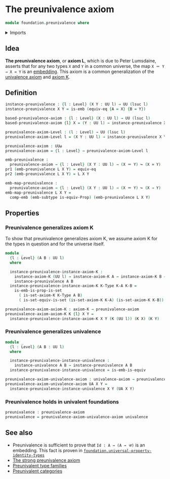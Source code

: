 # The preunivalence axiom

```agda
module foundation.preunivalence where
```

<details><summary>Imports</summary>

```agda
open import foundation.dependent-pair-types
open import foundation.embeddings
open import foundation.equivalences
open import foundation.sets
open import foundation.univalence
open import foundation.universe-levels

open import foundation-core.identity-types
open import foundation-core.subtypes
```

</details>

## Idea

**The preunivalence axiom**, or **axiom L**, which is due to Peter Lumsdaine,
asserts that for any two types `X` and `Y` in a common universe, the map
`X ＝ Y → X ≃ Y` is an [embedding](foundation-core.embeddings.md). This axiom is
a common generalization of the [univalence axiom](foundation.univalence.md) and
[axiom K](foundation-core.sets.md).

## Definition

```agda
instance-preunivalence : {l : Level} (X Y : UU l) → UU (lsuc l)
instance-preunivalence X Y = is-emb (equiv-eq {A = X} {B = Y})

based-preunivalence-axiom : {l : Level} (X : UU l) → UU (lsuc l)
based-preunivalence-axiom {l} X = (Y : UU l) → instance-preunivalence X Y

preunivalence-axiom-Level : (l : Level) → UU (lsuc l)
preunivalence-axiom-Level l = (X Y : UU l) → instance-preunivalence X Y

preunivalence-axiom : UUω
preunivalence-axiom = {l : Level} → preunivalence-axiom-Level l

emb-preunivalence :
  preunivalence-axiom → {l : Level} (X Y : UU l) → (X ＝ Y) ↪ (X ≃ Y)
pr1 (emb-preunivalence L X Y) = equiv-eq
pr2 (emb-preunivalence L X Y) = L X Y

emb-map-preunivalence :
  preunivalence-axiom → {l : Level} (X Y : UU l) → (X ＝ Y) ↪ (X → Y)
emb-map-preunivalence L X Y =
  comp-emb (emb-subtype is-equiv-Prop) (emb-preunivalence L X Y)
```

## Properties

### Preunivalence generalizes axiom K

To show that preunivalence generalizes axiom K, we assume axiom K for the types
in question and for the universe itself.

```agda
module _
  {l : Level} (A B : UU l)
  where

  instance-preunivalence-instance-axiom-K :
    instance-axiom-K (UU l) → instance-axiom-K A → instance-axiom-K B →
    instance-preunivalence A B
  instance-preunivalence-instance-axiom-K K-Type K-A K-B =
    is-emb-is-prop-is-set
      ( is-set-axiom-K K-Type A B)
      ( is-set-equiv-is-set (is-set-axiom-K K-A) (is-set-axiom-K K-B))

preunivalence-axiom-axiom-K : axiom-K → preunivalence-axiom
preunivalence-axiom-axiom-K K {l} X Y =
  instance-preunivalence-instance-axiom-K X Y (K (UU l)) (K X) (K Y)
```

### Preunivalence generalizes univalence

```agda
module _
  {l : Level} (A B : UU l)
  where

  instance-preunivalence-instance-univalence :
    instance-univalence A B → instance-preunivalence A B
  instance-preunivalence-instance-univalence = is-emb-is-equiv

preunivalence-axiom-univalence-axiom : univalence-axiom → preunivalence-axiom
preunivalence-axiom-univalence-axiom UA X Y =
  instance-preunivalence-instance-univalence X Y (UA X Y)
```

### Preunivalence holds in univalent foundations

```agda
preunivalence : preunivalence-axiom
preunivalence = preunivalence-axiom-univalence-axiom univalence
```

## See also

- Preunivalence is sufficient to prove that `Id : A → (A → 𝒰)` is an embedding.
  This fact is proven in
  [`foundation.universal-property-identity-types`](foundation.universal-property-identity-types.md)
- [The strong preunivalence axiom](foundation.strong-preunivalence.md)
- [Preunivalent type families](foundation.preunivalent-type-families.md)
- [Preunivalent categories](category-theory.preunivalent-categories.md)
